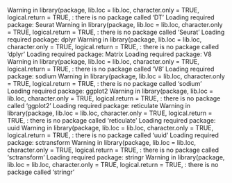 

Warning in library(package, lib.loc = lib.loc, character.only = TRUE, logical.return = TRUE,  :
  there is no package called ‘DT’
Loading required package: Seurat
Warning in library(package, lib.loc = lib.loc, character.only = TRUE, logical.return = TRUE,  :
  there is no package called ‘Seurat’
Loading required package: dplyr
Warning in library(package, lib.loc = lib.loc, character.only = TRUE, logical.return = TRUE,  :
  there is no package called ‘dplyr’
Loading required package: Matrix
Loading required package: V8
Warning in library(package, lib.loc = lib.loc, character.only = TRUE, logical.return = TRUE,  :
  there is no package called ‘V8’
Loading required package: sodium
Warning in library(package, lib.loc = lib.loc, character.only = TRUE, logical.return = TRUE,  :
  there is no package called ‘sodium’
Loading required package: ggplot2
Warning in library(package, lib.loc = lib.loc, character.only = TRUE, logical.return = TRUE,  :
  there is no package called ‘ggplot2’
Loading required package: reticulate
Warning in library(package, lib.loc = lib.loc, character.only = TRUE, logical.return = TRUE,  :
  there is no package called ‘reticulate’
Loading required package: uuid
Warning in library(package, lib.loc = lib.loc, character.only = TRUE, logical.return = TRUE,  :
  there is no package called ‘uuid’
Loading required package: sctransform
Warning in library(package, lib.loc = lib.loc, character.only = TRUE, logical.return = TRUE,  :
  there is no package called ‘sctransform’
Loading required package: stringr
Warning in library(package, lib.loc = lib.loc, character.only = TRUE, logical.return = TRUE,  :
  there is no package called ‘stringr’

